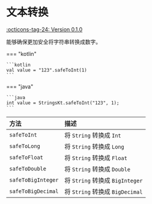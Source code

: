 # 文本转换

[:octicons-tag-24: Version 0.1.0](https://ave.entropy2020.cn/version/VastCore/#010)

能够确保更加安全将字符串转换成数字。

=== "kotlin"

    ```kotlin
    val value = "123".safeToInt(1)
    ```

=== "java"

    ```java
    int value = StringsKt.safeToInt("123", 1);
    ```

| 方法               | 描述                            |
| :----------------- | :------------------------------ |
| `safeToInt`        | 将 `String` 转换成 `Int`        |
| `safeToLong`       | 将 `String` 转换成 `Long`       |
| `safeToFloat`      | 将 `String` 转换成 `Float`      |
| `safeToDouble`     | 将 `String` 转换成 `Double`     |
| `safeToBigInteger` | 将 `String` 转换成 `BigInteger` |
| `safeToBigDecimal` | 将 `String` 转换成 `BigDecimal` |
